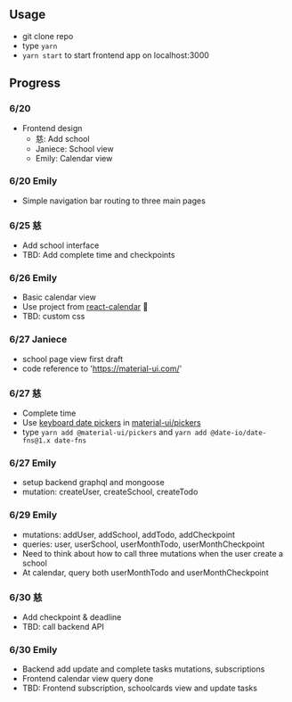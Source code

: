 ## Usage

- git clone repo
- type `yarn`
- `yarn start` to start frontend app on localhost:3000

## Progress

### 6/20

- Frontend design
  - 慈: Add school
  - Janiece: School view
  - Emily: Calendar view

### 6/20 Emily

- Simple navigation bar routing to three main pages

### 6/25 慈

- Add school interface
- TBD: Add complete time and checkpoints

### 6/26 Emily

- Basic calendar view
- Use project from [react-calendar](https://github.com/zackify/react-calendar) :pray:
- TBD: custom css

### 6/27 Janiece

- school page view first draft
- code reference to 'https://material-ui.com/'

### 6/27 慈

- Complete time
- Use [keyboard date pickers](https://material-ui-pickers.dev/demo/datepicker#keyboard-input) in [material-ui/pickers](https://material-ui.com/components/pickers/#native-pickers)
- type `yarn add @material-ui/pickers` and `yarn add @date-io/date-fns@1.x date-fns`

### 6/27 Emily

- setup backend graphql and mongoose
- mutation: createUser, createSchool, createTodo

### 6/29 Emily

- mutations: addUser, addSchool, addTodo, addCheckpoint
- queries: user, userSchool, userMonthTodo, userMonthCheckpoint
- Need to think about how to call three mutations when the user create a school
- At calendar, query both userMonthTodo and userMonthCheckpoint

### 6/30 慈

- Add checkpoint & deadline
- TBD: call backend API

### 6/30 Emily
- Backend add update and complete tasks mutations, subscriptions
- Frontend calendar view query done
- TBD: Frontend subscription, schoolcards view and update tasks
